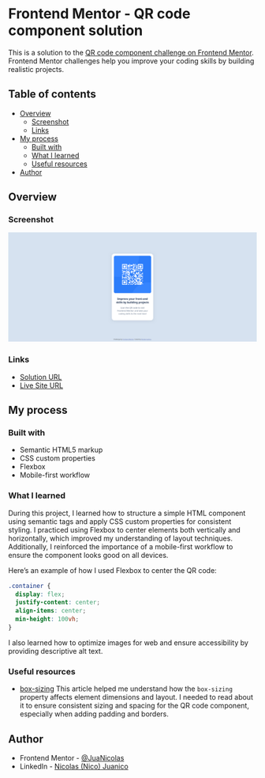 # Frontend Mentor - QR code component solution

This is a solution to the [QR code component challenge on Frontend Mentor](https://www.frontendmentor.io/challenges/qr-code-component-iux_sIO_H). Frontend Mentor challenges help you improve your coding skills by building realistic projects.

## Table of contents

- [Overview](#overview)
  - [Screenshot](#screenshot)
  - [Links](#links)
- [My process](#my-process)
  - [Built with](#built-with)
  - [What I learned](#what-i-learned)
  - [Useful resources](#useful-resources)
- [Author](#author)

## Overview

### Screenshot

![QR Code](./images/Frontend%20Mentor%20QR%20code%20component.png)

### Links

- [Solution URL](https://www.frontendmentor.io/solutions/qr-code-component-z20NQpCEUo)
- [Live Site URL](https://qr-code-component-juanicolas.netlify.app/)

## My process

### Built with

- Semantic HTML5 markup
- CSS custom properties
- Flexbox
- Mobile-first workflow

### What I learned

During this project, I learned how to structure a simple HTML component using semantic tags and apply CSS custom properties for consistent styling. I practiced using Flexbox to center elements both vertically and horizontally, which improved my understanding of layout techniques. Additionally, I reinforced the importance of a mobile-first workflow to ensure the component looks good on all devices.

Here’s an example of how I used Flexbox to center the QR code:

```css
.container {
  display: flex;
  justify-content: center;
  align-items: center;
  min-height: 100vh;
}
```

I also learned how to optimize images for web and ensure accessibility by providing descriptive alt text.

### Useful resources

- [box-sizing](https://developer.mozilla.org/en-US/docs/Web/CSS/box-sizing) This article helped me understand how the `box-sizing` property affects element dimensions and layout. I needed to read about it to ensure consistent sizing and spacing for the QR code component, especially when adding padding and borders.

## Author

- Frontend Mentor - [@JuaNicolas](https://www.frontendmentor.io/profile/JuaNicolas)
- LinkedIn - [Nicolas (Nico) Juanico](https://www.linkedin.com/in/nicolas-agustin-juanico/)
